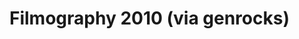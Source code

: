 <!--
id: 2377953420
link: http://tumblr.atmos.org/post/2377953420/filmography-2010-via-genrocks
slug: filmography-2010-via-genrocks
date: Sun Dec 19 2010 13:11:51 GMT-0800 (PST)
publish: 2010-12-019
tags: 
title: Filmography 2010 (via genrocks)
-->


Filmography 2010 (via genrocks)
===============================



